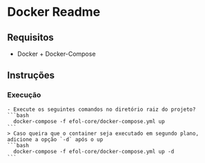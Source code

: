 # Docker Readme

## Requisitos
  - Docker + Docker-Compose

## Instruções
  ### Execução
    - Execute os seguintes comandos no diretório raiz do projeto?
    ```bash
      docker-compose -f efol-core/docker-compose.yml up
    ```
    > Caso queira que o container seja executado em segundo plano, adicione a opção `-d` após o up
    ```bash
      docker-compose -f efol-core/docker-compose.yml up -d
    ```